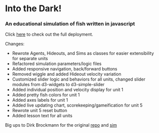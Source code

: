 # Into the Dark!
### An educational simulation of fish written in javascript

Click [here](https://into-the-dark-gamma.vercel.app/) to check out the full deployment.

Changes: 
- Rewrote Agents, Hideouts, and Sims as classes for easier extensibility for separate units
- Refactored simulation parameters/logic files
- Added responsive navigation, back/forward buttons
- Removed wiggle and added Hideout velocity variation
- Customized slider logic and behaviors for all units, changed slider modules from d3-widgets to d3-simple-slider
- Added individual position and velocity display for unit 1
- Added pretty fish colors for unit 1
- Added axes labels for unit 1
- Added live updating chart, scorekeeping/gameification for unit 5
- Rewrote unit 5 reset button
- Added lesson text for all units

Big ups to Dirk Brockmann for the original [repo](https://github.com/galacticpolymath/collective_intelligence) and [sim](https://www.complexity-explorables.org/explorables/into-the-dark/)
